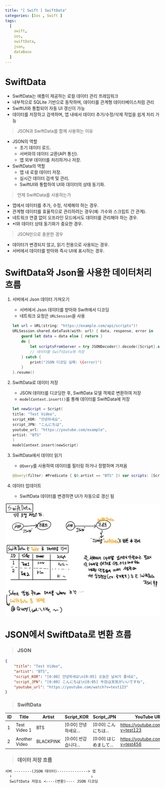 ```yaml
---
title: "[ Swift ] SwiftData"
categories: [Ios , Swift ]
tags:
  [
    swift,
    ios,
    swiftData,
    json,
    dataBase
  ] 
---
```


# SwiftData
* SwiftData는 애플이 제공하는 로컬 데이터 관리 프레임워크
* 내부적으로 SQLite 기반으로 동작하며, 데이터를 관계형 데이터베이스처럼 관리
* SwiftUI와 통합되어 자동 UI 갱신이 가능
* 데이터를 저장하고 검색하며, 앱 내에서 데이터 추가/수정/삭제 작업을 쉽게 처리 가능

> JSON과 SwiftData를 함께 사용하는 이유
* JSON의 역할
    * 초기 데이터 로드.
    * 서버와의 데이터 교환(API 통신).
    * 앱 외부 데이터를 처리하거나 저장.
* SwiftData의 역할
    * 앱 내 로컬 데이터 저장.
    * 실시간 데이터 검색 및 관리.
    * SwiftUI와 통합하여 UI와 데이터의 상태 동기화.

> 언제 SwiftData를 사용하는가
* 앱에서 데이터를 추가, 수정, 삭제해야 하는 경우.
* 관계형 데이터를 효율적으로 관리하려는 경우(예: 가수와 스크립트 간 관계).
* 네트워크 연결 없이 오프라인 모드에서도 데이터를 관리해야 하는 경우.
* *I와 데이터 상태 동기화가 중요한 경우.
> JSON만으로 충분한 경우
* 데이터가 변경되지 않고, 읽기 전용으로 사용되는 경우.
* 서버에서 데이터를 받아와 즉시 UI에 표시하는 경우.

# SwiftData와 Json을 사용한 데이터처리 흐름
1. 서버에서 Json 데이터 가져오기
    * 서버에서 Json 데이터를 받아와 Swift에서 디코딩
    * 네트워크 요청은 `URLSession`을 사용
    ```swift
    let url = URL(string: "https://example.com/api/scripts")!
    URLSession.shared.dataTask(with: url) { data, response, error in
        guard let data = data else { return }
        do {
            let scriptsFromServer = try JSONDecoder().decode([Script].self, from: data)
            // 데이터를 SwiftData에 저장
        } catch {
            print("JSON 디코딩 실패: \(error)")
        }
    }.resume()
    ```

2. SwiftData로 데이터 저장
    * JSON 데이터를 디코딩한 후, SwiftData 모델 객체로 변환하여 저장
    * `modelContext.insert()`를 통해 데이터를 SwiftData에 저장
    ```swift
    let newScript = Script(
    title: "Test Video",
    script_KOR: "안녕하세요",
    script_JPN: "こんにちは",
    youtube_url: "https://youtube.com/example",
    artist: "BTS"
    )
    modelContext.insert(newScript)
    ```

3. SwiftData에서 데이터 읽기
    * `@Query`를 사용하여 데이터를 필터링 하거나 정렬하며 가져옴
    ```swift
    @Query(filter: #Predicate { $0.artist == "BTS" }) var scripts: [Script]
    ```
4. 데이터 업데이트
    * SwiftData 데이터를 변경하면 UI가 자동으로 갱신 됨


<div style="display: flex; justify-content: space-around;">
  <img src="/assets/img/68FC0D9D-FA38-49E3-807D-586E579DED7A_1_105_c.jpeg" width="800" />
</div>

# JSON에서 SwiftData로 변환 흐름

> ### JSON
```json
{
    "title": "Test Video",
    "artist": "BTS",
    "script_KOR": "[0:00] 안녕하세요\n[0:05] 오늘은 날씨가 좋네요",
    "script_JPN": "[0:00] こんにちは\n[0:05] 今日は天気がいいですね",
    "youtube_url": "https://youtube.com/watch?v=test123"
}
```
> ### SwiftData

| ID  | Title            | Artist      | Script_KOR                | Script_JPN                | YouTube URL                         |
| --- | ---------------- | ----------- | ------------------------- | ------------------------- | ----------------------------------- |
| 1   | Test Video 1     | BTS         | [0:00] 안녕하세요...       | [0:00] こんにちは...       | https://youtube.com/watch?v=test123 |
| 2   | Another Video    | BLACKPINK   | [0:00] 반갑습니다...       | [0:00] はじめまして...       | https://youtube.com/watch?v=test456 |

> ### 데이터 저장 흐름
```plaintext
서버 --------(JSON 데이터)--------------> 앱
  ↑                                    ↓
  SwiftData 저장소 <----(변환)---- JSON 디코딩
```
